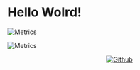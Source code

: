 # Hello Wolrd!
![Metrics](https://metrics.lecoq.io/xG4L1L30x?template=terminal&base.activity=0&base.community=0&languages=1&introduction=1&languages.limit=8&languages.sections=most-used&languages.colors=github&languages.threshold=0%25&languages.indepth=false&languages.recent.load=300&languages.recent.days=14&introduction.title=true&config.timezone=US%2FUSA)

![Metrics](https://metrics.lecoq.io/xG4L1L30x?template=classic&base.header=0&base.activity=0&base.community=0&base.repositories=0&base.metadata=0&isocalendar=1&achievements=1&isocalendar.duration=half-year&achievements.threshold=C&achievements.secrets=true&achievements.limit=0&config.timezone=US%2FUSA)
<p align="center"><a href="https://www.instagram.com/idk.crypt1"><img title="Github" src="https://img.shields.io/badge/Instagram-666666?style=for-the-badge&logo=instagram"></a>
